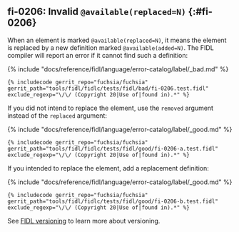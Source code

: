 ## fi-0206: Invalid `@available(replaced=N)` {:#fi-0206}

When an element is marked `@available(replaced=N)`, it means the element is
replaced by a new definition marked `@available(added=N)`. The FIDL compiler
will report an error if it cannot find such a definition:

{% include "docs/reference/fidl/language/error-catalog/label/_bad.md" %}

```fidl
{% includecode gerrit_repo="fuchsia/fuchsia" gerrit_path="tools/fidl/fidlc/tests/fidl/bad/fi-0206.test.fidl" exclude_regexp="\/\/ (Copyright 20|Use of|found in).*" %}
```

If you did not intend to replace the element, use the `removed` argument instead
of the `replaced` argument:

{% include "docs/reference/fidl/language/error-catalog/label/_good.md" %}

```fidl
{% includecode gerrit_repo="fuchsia/fuchsia" gerrit_path="tools/fidl/fidlc/tests/fidl/good/fi-0206-a.test.fidl" exclude_regexp="\/\/ (Copyright 20|Use of|found in).*" %}
```

If you intended to replace the element, add a replacement definition:

{% include "docs/reference/fidl/language/error-catalog/label/_good.md" %}

```fidl
{% includecode gerrit_repo="fuchsia/fuchsia" gerrit_path="tools/fidl/fidlc/tests/fidl/good/fi-0206-b.test.fidl" exclude_regexp="\/\/ (Copyright 20|Use of|found in).*" %}
```

See [FIDL versioning][fidl-versioning] to learn more about versioning.

[fidl-versioning]: /docs/reference/fidl/language/versioning.md
